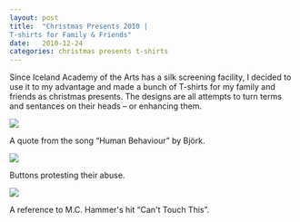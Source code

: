 ```yaml
---
layout: post
title:  "Christmas Presents 2010 |
T-shirts for Family & Friends"
date:   2010-12-24
categories: christmas presents t-shirts
---
```

Since Iceland Academy of the Arts has a silk screening facility, I decided to use it to my advantage and made a bunch of T-shirts for my family and friends as christmas presents. The designs are all attempts to turn terms and sentances on their heads – or enhancing them.

<img src="https://dl.dropboxusercontent.com/s/dbgzfhbghjvqopp/piece-tshirts-cover.jpg?dl=0">

A quote from the song “Human Behaviour” by Björk.

<img src="https://dl.dropboxusercontent.com/s/zom5boehk17scdx/piece-tshirts-detail1portrait.jpg?dl=0">

Buttons protesting their abuse.

<img src="https://dl.dropboxusercontent.com/s/v449l7nfm4ygezv/piece-tshirts-detail2.jpg?dl=0">

A reference to M.C. Hammer's hit “Can't Touch This”.